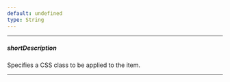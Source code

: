 ```yaml
---
default: undefined
type: String
---
```

---
##### shortDescription
Specifies a CSS class to be applied to the item.

---
